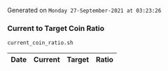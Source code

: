 Generated on `Monday 27-September-2021 at 03:23:26`

### Current to Target Coin Ratio
`current_coin_ratio.sh`

Date|Current|Target|Ratio
---|---|---|---
